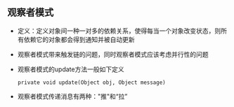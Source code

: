 ## 观察者模式

* 定义：定义对象间一种一对多的依赖关系，使得每当一个对象改变状态，则所有依赖它的对象都会得到通知并被自动更新

* 观察者模式带来触发链的问题，同时观察者模式应该考虑并行性的问题
* 观察者模式的update方法一般如下定义

  `private void update(Object obj, Object message)`

* 观察者模式传递消息有两种："推"和“拉”